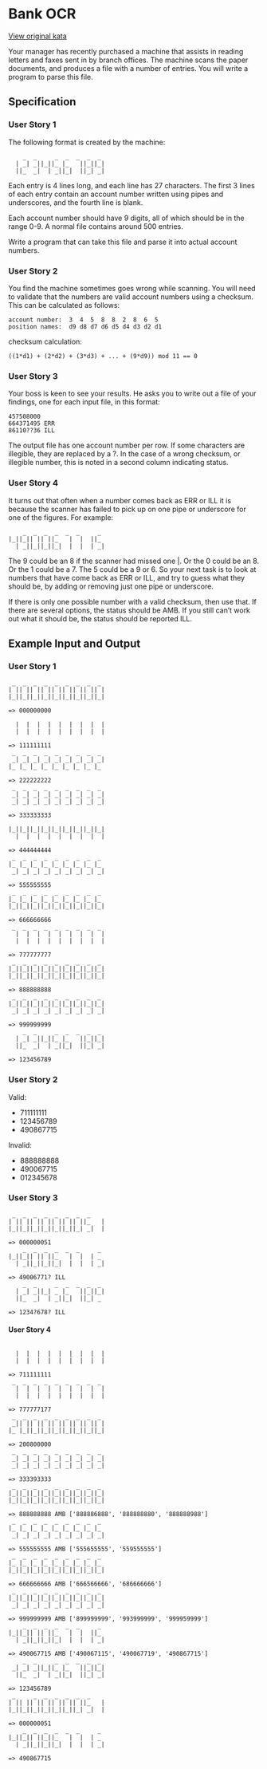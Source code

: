 # Bank OCR

[View original kata](http://codingdojo.org/cgi-bin/index.pl?KataBankOCR)

Your manager has recently purchased a machine that assists in reading letters and faxes sent in by branch offices. The machine scans the paper documents, and produces a file with a number of entries. You will write a program to parse this file.

## Specification

### User Story 1

The following format is created by the machine:

```
    _  _     _  _  _  _  _
  | _| _||_||_ |_   ||_||_|
  ||_  _|  | _||_|  ||_| _|

```

Each entry is 4 lines long, and each line has 27 characters. The first 3 lines of each entry contain an account number written using pipes and underscores, and the fourth line is blank.

Each account number should have 9 digits, all of which should be in the range 0-9. A normal file contains around 500 entries.

Write a program that can take this file and parse it into actual account numbers.

### User Story 2

You find the machine sometimes goes wrong while scanning. You will need to validate that the numbers are valid account numbers using a checksum. This can be calculated as follows:

    account number:  3  4  5  8  8  2  8  6  5
    position names:  d9 d8 d7 d6 d5 d4 d3 d2 d1

checksum calculation:

    ((1*d1) + (2*d2) + (3*d3) + ... + (9*d9)) mod 11 == 0

### User Story 3

Your boss is keen to see your results. He asks you to write out a file of your findings, one for each input file, in this format:

    457508000
    664371495 ERR
    86110??36 ILL

The output file has one account number per row. If some characters are illegible, they are replaced by a ?. In the case of a wrong checksum, or illegible number, this is noted in a second column indicating status.

### User Story 4

It turns out that often when a number comes back as ERR or ILL it is because the scanner has failed to pick up on one pipe or underscore for one of the figures. For example:
```
    _  _  _  _  _  _     _
|_||_|| || ||_   |  |  ||_
  | _||_||_||_|  |  |  | _|

```

The 9 could be an 8 if the scanner had missed one |. Or the 0 could be an 8. Or the 1 could be a 7. The 5 could be a 9 or 6. So your next task is to look at numbers that have come back as ERR or ILL, and try to guess what they should be, by adding or removing just one pipe or underscore.

If there is only one possible number with a valid checksum, then use that. If there are several options, the status should be AMB. If you still can’t work out what it should be, the status should be reported ILL.

## Example Input and Output

### User Story 1
```
 _  _  _  _  _  _  _  _  _
| || || || || || || || || |
|_||_||_||_||_||_||_||_||_|

=> 000000000

  |  |  |  |  |  |  |  |  |
  |  |  |  |  |  |  |  |  |

=> 111111111
 _  _  _  _  _  _  _  _  _
 _| _| _| _| _| _| _| _| _|
|_ |_ |_ |_ |_ |_ |_ |_ |_

=> 222222222
 _  _  _  _  _  _  _  _  _
 _| _| _| _| _| _| _| _| _|
 _| _| _| _| _| _| _| _| _|

=> 333333333

|_||_||_||_||_||_||_||_||_|
  |  |  |  |  |  |  |  |  |

=> 444444444
 _  _  _  _  _  _  _  _  _
|_ |_ |_ |_ |_ |_ |_ |_ |_
 _| _| _| _| _| _| _| _| _|

=> 555555555
 _  _  _  _  _  _  _  _  _
|_ |_ |_ |_ |_ |_ |_ |_ |_
|_||_||_||_||_||_||_||_||_|

=> 666666666
 _  _  _  _  _  _  _  _  _
  |  |  |  |  |  |  |  |  |
  |  |  |  |  |  |  |  |  |

=> 777777777
 _  _  _  _  _  _  _  _  _
|_||_||_||_||_||_||_||_||_|
|_||_||_||_||_||_||_||_||_|

=> 888888888
 _  _  _  _  _  _  _  _  _
|_||_||_||_||_||_||_||_||_|
 _| _| _| _| _| _| _| _| _|

=> 999999999
    _  _     _  _  _  _  _
  | _| _||_||_ |_   ||_||_|
  ||_  _|  | _||_|  ||_| _|

=> 123456789
```

### User Story 2

Valid:

* 711111111
* 123456789
* 490867715

Invalid:

* 888888888
* 490067715
* 012345678

### User Story 3

```
 _  _  _  _  _  _  _  _
| || || || || || || ||_   |
|_||_||_||_||_||_||_| _|  |

=> 000000051
    _  _  _  _  _  _     _
|_||_|| || ||_   |  |  | _
  | _||_||_||_|  |  |  | _|

=> 49006771? ILL
    _  _     _  _  _  _  _
  | _| _||_| _ |_   ||_||_|
  ||_  _|  | _||_|  ||_| _

=> 1234?678? ILL
```

#### User Story 4
```

  |  |  |  |  |  |  |  |  |
  |  |  |  |  |  |  |  |  |

=> 711111111
 _  _  _  _  _  _  _  _  _
  |  |  |  |  |  |  |  |  |
  |  |  |  |  |  |  |  |  |

=> 777777177
 _  _  _  _  _  _  _  _  _
 _|| || || || || || || || |
|_ |_||_||_||_||_||_||_||_|

=> 200800000
 _  _  _  _  _  _  _  _  _
 _| _| _| _| _| _| _| _| _|
 _| _| _| _| _| _| _| _| _|

=> 333393333
 _  _  _  _  _  _  _  _  _
|_||_||_||_||_||_||_||_||_|
|_||_||_||_||_||_||_||_||_|

=> 888888888 AMB ['888886888', '888888880', '888888988']
 _  _  _  _  _  _  _  _  _
|_ |_ |_ |_ |_ |_ |_ |_ |_
 _| _| _| _| _| _| _| _| _|

=> 555555555 AMB ['555655555', '559555555']
 _  _  _  _  _  _  _  _  _
|_ |_ |_ |_ |_ |_ |_ |_ |_
|_||_||_||_||_||_||_||_||_|

=> 666666666 AMB ['666566666', '686666666']
 _  _  _  _  _  _  _  _  _
|_||_||_||_||_||_||_||_||_|
 _| _| _| _| _| _| _| _| _|

=> 999999999 AMB ['899999999', '993999999', '999959999']
    _  _  _  _  _  _     _
|_||_|| || ||_   |  |  ||_
  | _||_||_||_|  |  |  | _|

=> 490067715 AMB ['490067115', '490067719', '490867715']
    _  _     _  _  _  _  _
 _| _| _||_||_ |_   ||_||_|
  ||_  _|  | _||_|  ||_| _|

=> 123456789
 _     _  _  _  _  _  _
| || || || || || || ||_   |
|_||_||_||_||_||_||_| _|  |

=> 000000051
    _  _  _  _  _  _     _
|_||_|| ||_||_   |  |  | _
  | _||_||_||_|  |  |  | _|

=> 490867715
```
